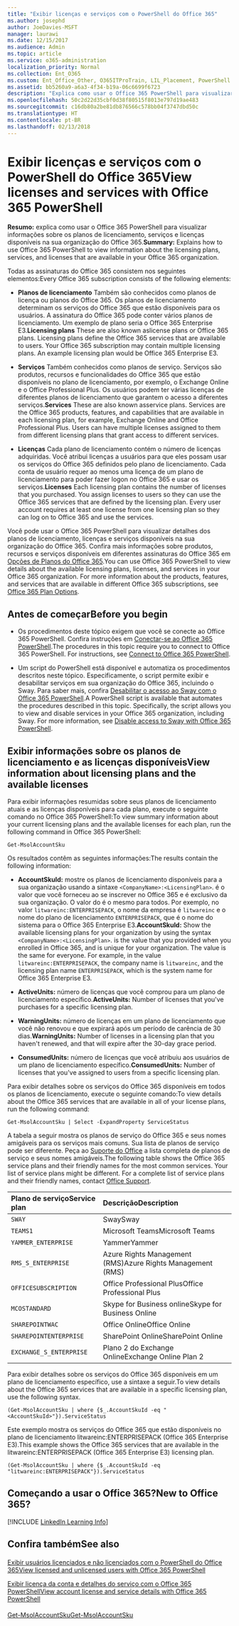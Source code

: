 ```yaml
---
title: "Exibir licenças e serviços com o PowerShell do Office 365"
ms.author: josephd
author: JoeDavies-MSFT
manager: laurawi
ms.date: 12/15/2017
ms.audience: Admin
ms.topic: article
ms.service: o365-administration
localization_priority: Normal
ms.collection: Ent_O365
ms.custom: Ent_Office_Other, O365ITProTrain, LIL_Placement, PowerShell
ms.assetid: bb5260a9-a6a3-4f34-b19a-06c6699f6723
description: "Explica como usar o Office 365 PowerShell para visualizar informações sobre os planos de licenciamento, serviços e licenças disponíveis na sua organização do Office 365."
ms.openlocfilehash: 50c2d22d35cbf0d38f80515f8013e797d19ae483
ms.sourcegitcommit: c16db80a2be81db876566c578bb04f3747dbd50c
ms.translationtype: HT
ms.contentlocale: pt-BR
ms.lasthandoff: 02/13/2018
---
```

# <a name="view-licenses-and-services-with-office-365-powershell"></a><span data-ttu-id="5a39d-103">Exibir licenças e serviços com o PowerShell do Office 365</span><span class="sxs-lookup"><span data-stu-id="5a39d-103">View licenses and services with Office 365 PowerShell</span></span>

<span data-ttu-id="5a39d-104">**Resumo:** explica como usar o Office 365 PowerShell para visualizar informações sobre os planos de licenciamento, serviços e licenças disponíveis na sua organização do Office 365.</span><span class="sxs-lookup"><span data-stu-id="5a39d-104">**Summary:** Explains how to use Office 365 PowerShell to view information about the licensing plans, services, and licenses that are available in your Office 365 organization.</span></span>
  
<span data-ttu-id="5a39d-105">Todas as assinaturas do Office 365 consistem nos seguintes elementos:</span><span class="sxs-lookup"><span data-stu-id="5a39d-105">Every Office 365 subscription consists of the following elements:</span></span>
- <span data-ttu-id="5a39d-p101">**Planos de licenciamento** Também são conhecidos como planos de licença ou planos do Office 365. Os planos de licenciamento determinam os serviços do Office 365 que estão disponíveis para os usuários. A assinatura do Office 365 pode conter vários planos de licenciamento. Um exemplo de plano seria o Office 365 Enterprise E3.</span><span class="sxs-lookup"><span data-stu-id="5a39d-p101">**Licensing plans** These are also known aslicense plans or Office 365 plans. Licensing plans define the Office 365 services that are available to users. Your Office 365 subscription may contain multiple licensing plans. An example licensing plan would be Office 365 Enterprise E3.</span></span>
    
- <span data-ttu-id="5a39d-p102">**Serviços** Também conhecidos como planos de serviço. Serviços são produtos, recursos e funcionalidades do Office 365 que estão disponíveis no plano de licenciamento, por exemplo, o Exchange Online e o Office Professional Plus. Os usuários podem ter várias licenças de diferentes planos de licenciamento que garantem o acesso a diferentes serviços.</span><span class="sxs-lookup"><span data-stu-id="5a39d-p102">**Services** These are also known asservice plans. Services are the Office 365 products, features, and capabilities that are available in each licensing plan, for example, Exchange Online and Office Professional Plus. Users can have multiple licenses assigned to them from different licensing plans that grant access to different services.</span></span>
    
- <span data-ttu-id="5a39d-p103">**Licenças** Cada plano de licenciamento contém o número de licenças adquiridas. Você atribui licenças a usuários para que eles possam usar os serviços do Office 365 definidos pelo plano de licenciamento. Cada conta de usuário requer ao menos uma licença de um plano de licenciamento para poder fazer logon no Office 365 e usar os serviços.</span><span class="sxs-lookup"><span data-stu-id="5a39d-p103">**Licenses** Each licensing plan contains the number of licenses that you purchased. You assign licenses to users so they can use the Office 365 services that are defined by the licensing plan. Every user account requires at least one license from one licensing plan so they can log on to Office 365 and use the services.</span></span>
    
<span data-ttu-id="5a39d-p104">Você pode usar o Office 365 PowerShell para visualizar detalhes dos planos de licenciamento, licenças e serviços disponíveis na sua organização do Office 365. Confira mais informações sobre produtos, recursos e serviços disponíveis em diferentes assinaturas do Office 365 em [Opções de Planos do Office 365](https://go.microsoft.com/fwlink/p/?LinkId=691147).</span><span class="sxs-lookup"><span data-stu-id="5a39d-p104">You can use Office 365 PowerShell to view details about the available licensing plans, licenses, and services in your Office 365 organization. For more information about the products, features, and services that are available in different Office 365 subscriptions, see [Office 365 Plan Options](https://go.microsoft.com/fwlink/p/?LinkId=691147).</span></span>
## <a name="before-you-begin"></a><span data-ttu-id="5a39d-118">Antes de começar</span><span class="sxs-lookup"><span data-stu-id="5a39d-118">Before you begin</span></span>
<span data-ttu-id="5a39d-119"><a name="RTT"> </a></span><span class="sxs-lookup"><span data-stu-id="5a39d-119"><a name="RTT"> </a></span></span>

- <span data-ttu-id="5a39d-p105">Os procedimentos deste tópico exigem que você se conecte ao Office 365 PowerShell. Confira instruções em [Conectar-se ao Office 365 PowerShell](connect-to-office-365-powershell.md).</span><span class="sxs-lookup"><span data-stu-id="5a39d-p105">The procedures in this topic require you to connect to Office 365 PowerShell. For instructions, see [Connect to Office 365 PowerShell](connect-to-office-365-powershell.md).</span></span>
    
- <span data-ttu-id="5a39d-p106">Um script do PowerShell está disponível e automatiza os procedimentos descritos neste tópico. Especificamente, o script permite exibir e desabilitar serviços em sua organização do Office 365, incluindo o Sway. Para saber mais, confira [Desabilitar o acesso ao Sway com o Office 365 PowerShell](disable-access-to-sway-with-office-365-powershell.md).</span><span class="sxs-lookup"><span data-stu-id="5a39d-p106">A PowerShell script is available that automates the procedures described in this topic. Specifically, the script allows you to view and disable services in your Office 365 organization, including Sway. For more information, see [Disable access to Sway with Office 365 PowerShell](disable-access-to-sway-with-office-365-powershell.md).</span></span>
    
## <a name="view-information-about-licensing-plans-and-the-available-licenses"></a><span data-ttu-id="5a39d-125">Exibir informações sobre os planos de licenciamento e as licenças disponíveis</span><span class="sxs-lookup"><span data-stu-id="5a39d-125">View information about licensing plans and the available licenses</span></span>
<span data-ttu-id="5a39d-126"><a name="ShortVersion"> </a></span><span class="sxs-lookup"><span data-stu-id="5a39d-126"><a name="ShortVersion"> </a></span></span>

<span data-ttu-id="5a39d-127">Para exibir informações resumidas sobre seus planos de licenciamento atuais e as licenças disponíveis para cada plano, execute o seguinte comando no Office 365 PowerShell:</span><span class="sxs-lookup"><span data-stu-id="5a39d-127">To view summary information about your current licensing plans and the available licenses for each plan, run the following command in Office 365 PowerShell:</span></span>
  
```
Get-MsolAccountSku
```

<span data-ttu-id="5a39d-128">Os resultados contêm as seguintes informações:</span><span class="sxs-lookup"><span data-stu-id="5a39d-128">The results contain the following information:</span></span>
  
- <span data-ttu-id="5a39d-p107">**AccountSkuId:** mostre os planos de licenciamento disponíveis para a sua organização usando a sintaxe `<CompanyName>:<LicensingPlan>`.  _<CompanyName>_ é o valor que você forneceu ao se inscrever no Office 365 e é exclusivo da sua organização. O valor do _<LicensingPlan>_ é o mesmo para todos. Por exemplo, no valor `litwareinc:ENTERPRISEPACK`, o nome da empresa é `litwareinc` e o nome do plano de licenciamento `ENTERPRISEPACK`, que é o nome do sistema para o Office 365 Enterprise E3.</span><span class="sxs-lookup"><span data-stu-id="5a39d-p107">**AccountSkuId:** Show the available licensing plans for your organization by using the syntax `<CompanyName>:<LicensingPlan>`.  _<CompanyName>_ is the value that you provided when you enrolled in Office 365, and is unique for your organization. The _<LicensingPlan>_ value is the same for everyone. For example, in the value `litwareinc:ENTERPRISEPACK`, the company name is  `litwareinc`, and the licensing plan name  `ENTERPRISEPACK`, which is the system name for Office 365 Enterprise E3.</span></span>
    
- <span data-ttu-id="5a39d-133">**ActiveUnits:** número de licenças que você comprou para um plano de licenciamento específico.</span><span class="sxs-lookup"><span data-stu-id="5a39d-133">**ActiveUnits:** Number of licenses that you've purchases for a specific licensing plan.</span></span>
    
- <span data-ttu-id="5a39d-134">**WarningUnits:** número de licenças em um plano de licenciamento que você não renovou e que expirará após um período de carência de 30 dias.</span><span class="sxs-lookup"><span data-stu-id="5a39d-134">**WarningUnits:** Number of licenses in a licensing plan that you haven't renewed, and that will expire after the 30-day grace period.</span></span>
    
- <span data-ttu-id="5a39d-135">**ConsumedUnits:** número de licenças que você atribuiu aos usuários de um plano de licenciamento específico.</span><span class="sxs-lookup"><span data-stu-id="5a39d-135">**ConsumedUnits:** Number of licenses that you've assigned to users from a specific licensing plan.</span></span>
    
<span data-ttu-id="5a39d-136">Para exibir detalhes sobre os serviços do Office 365 disponíveis em todos os planos de licenciamento, execute o seguinte comando:</span><span class="sxs-lookup"><span data-stu-id="5a39d-136">To view details about the Office 365 services that are available in all of your license plans, run the following command:</span></span>
  
```
Get-MsolAccountSku | Select -ExpandProperty ServiceStatus
```

<span data-ttu-id="5a39d-p108">A tabela a seguir mostra os planos de serviço do Office 365 e seus nomes amigáveis para os serviços mais comuns. Sua lista de planos de serviço pode ser diferente. Peça ao [Suporte do Office](https://support.office.com/home/contact) a lista completa de planos de serviço e seus nomes amigáveis.</span><span class="sxs-lookup"><span data-stu-id="5a39d-p108">The following table shows the Office 365 service plans and their friendly names for the most common services. Your list of service plans might be different. For a complete list of service plans and their friendly names, contact [Office Support](https://support.office.com/home/contact).</span></span>
  
|<span data-ttu-id="5a39d-140">****Plano de serviço****</span><span class="sxs-lookup"><span data-stu-id="5a39d-140">****Service plan****</span></span>|<span data-ttu-id="5a39d-141">****Descrição****</span><span class="sxs-lookup"><span data-stu-id="5a39d-141">****Description****</span></span>|
|:-----|:-----|
| `SWAY` <br/> |<span data-ttu-id="5a39d-142">Sway</span><span class="sxs-lookup"><span data-stu-id="5a39d-142">Sway</span></span>  <br/> |
| `TEAMS1` <br/> |<span data-ttu-id="5a39d-143">Microsoft Teams</span><span class="sxs-lookup"><span data-stu-id="5a39d-143">Microsoft Teams</span></span>  <br/> |
| `YAMMER_ENTERPRISE` <br/> |<span data-ttu-id="5a39d-144">Yammer</span><span class="sxs-lookup"><span data-stu-id="5a39d-144">Yammer</span></span>  <br/> |
| `RMS_S_ENTERPRISE` <br/> |<span data-ttu-id="5a39d-145">Azure Rights Management (RMS)</span><span class="sxs-lookup"><span data-stu-id="5a39d-145">Azure Rights Management (RMS)</span></span>  <br/> |
| `OFFICESUBSCRIPTION` <br/> |<span data-ttu-id="5a39d-146">Office Professional Plus</span><span class="sxs-lookup"><span data-stu-id="5a39d-146">Office Professional Plus</span></span>  <br/> |
| `MCOSTANDARD` <br/> |<span data-ttu-id="5a39d-147">Skype for Business online</span><span class="sxs-lookup"><span data-stu-id="5a39d-147">Skype for Business Online</span></span>  <br/> |
| `SHAREPOINTWAC` <br/> |<span data-ttu-id="5a39d-148">Office Online</span><span class="sxs-lookup"><span data-stu-id="5a39d-148">Office Online</span></span>  <br/> |
| `SHAREPOINTENTERPRISE` <br/> |<span data-ttu-id="5a39d-149">SharePoint Online</span><span class="sxs-lookup"><span data-stu-id="5a39d-149">SharePoint Online</span></span>  <br/> |
| `EXCHANGE_S_ENTERPRISE` <br/> |<span data-ttu-id="5a39d-150">Plano 2 do Exchange Online</span><span class="sxs-lookup"><span data-stu-id="5a39d-150">Exchange Online Plan 2</span></span>  <br/> |
   
<span data-ttu-id="5a39d-151">Para exibir detalhes sobre os serviços do Office 365 disponíveis em um plano de licenciamento específico, use a sintaxe a seguir.</span><span class="sxs-lookup"><span data-stu-id="5a39d-151">To view details about the Office 365 services that are available in a specific licensing plan, use the following syntax.</span></span>
  
```
(Get-MsolAccountSku | where {$_.AccountSkuId -eq " <AccountSkuId>"}).ServiceStatus
```

<span data-ttu-id="5a39d-152">Este exemplo mostra os serviços do Office 365 que estão disponíveis no plano de licenciamento litwareinc:ENTERPRISEPACK (Office 365 Enterprise E3).</span><span class="sxs-lookup"><span data-stu-id="5a39d-152">This example shows the Office 365 services that are available in the  litwareinc:ENTERPRISEPACK (Office 365 Enterprise E3) licensing plan.</span></span>
  
```
(Get-MsolAccountSku | where {$_.AccountSkuId -eq "litwareinc:ENTERPRISEPACK"}).ServiceStatus
```

## <a name="new-to-office-365"></a><span data-ttu-id="5a39d-153">Começando a usar o Office 365?</span><span class="sxs-lookup"><span data-stu-id="5a39d-153">New to Office 365?</span></span>
<span data-ttu-id="5a39d-154"><a name="ShortVersion"> </a></span><span class="sxs-lookup"><span data-stu-id="5a39d-154"><a name="ShortVersion"> </a></span></span>

[!INCLUDE [LinkedIn Learning Info](../common/office/linkedin-learning-info.md)]
   
## <a name="see-also"></a><span data-ttu-id="5a39d-155">Confira também</span><span class="sxs-lookup"><span data-stu-id="5a39d-155">See also</span></span>
<span data-ttu-id="5a39d-156"><a name="ShortVersion"> </a></span><span class="sxs-lookup"><span data-stu-id="5a39d-156"><a name="ShortVersion"> </a></span></span>

#### 

[<span data-ttu-id="5a39d-157">Exibir usuários licenciados e não licenciados com o PowerShell do Office 365</span><span class="sxs-lookup"><span data-stu-id="5a39d-157">View licensed and unlicensed users with Office 365 PowerShell</span></span>](view-licensed-and-unlicensed-users-with-office-365-powershell.md)
  
[<span data-ttu-id="5a39d-158">Exibir licença da conta e detalhes do serviço com o Office 365 PowerShell</span><span class="sxs-lookup"><span data-stu-id="5a39d-158">View account license and service details with Office 365 PowerShell</span></span>](view-account-license-and-service-details-with-office-365-powershell.md)
#### 

[<span data-ttu-id="5a39d-159">Get-MsolAccountSku</span><span class="sxs-lookup"><span data-stu-id="5a39d-159">Get-MsolAccountSku</span></span>](https://go.microsoft.com/fwlink/p/?LinkId=691549)

